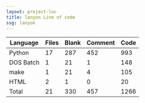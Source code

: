 ```yaml
---
layout: project-loc
title: lanyon Line of code
ssg: lanyon
---
```

<div class="table-responsive">
<table class="table">
<thead><tr>
<th>Language</th>
<th>Files</th>
<th>Blank</th>
<th>Comment</th>
<th>Code</th>
</tr></thead><tbody>
<tr><td>Python</td><td> 17</td><td> 287</td><td> 452</td><td> 993</td></tr>
<tr><td>DOS Batch</td><td> 1</td><td> 21</td><td> 1</td><td> 148</td></tr>
<tr><td>make</td><td> 1</td><td> 21</td><td> 4</td><td> 105</td></tr>
<tr><td>HTML</td><td> 2</td><td> 1</td><td> 0</td><td> 20</td></tr>
<tr><td>Total</td><td>21</td><td>330</td><td>457</td><td>1266</td></tr>
</tbody></table></div>
